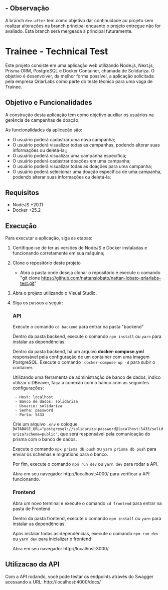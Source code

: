 ## - Observação
A branch ``` dev-after ``` tem como objetivo dar continuidade ao projeto sem realizar alterações na branch principal enquanto o projeto entregue não for avaliado. Esta branch será mergeada à principal futuramente.

# Trainee - Technical Test

Este projeto consiste em uma aplicação web utilizando Node.js, Next.js, Prisma ORM, PostgreSQL e Docker Container, chamada de Solidariza. O objetivo é desenvolver, da melhor forma possível, a aplicação solicitada pela empresa QriarLabs como parte do teste técnico para uma vaga de Trainee.

## Objetivo e Funcionalidades
A construção desta aplicação tem como objetivo auxiliar os usuários na gerência de campanhas de doação.

As funcionalidades da aplicação são:
- O usuário poderá cadastrar uma nova campanha;
- O usuário poderá visualizar todas as campanhas, podendo alterar suas informações ou deletá-la;;
- O usuário poderá visualizar uma campanha específica;
- O usuário poderá cadastrar doações em uma campanha;
- O usuário poderá visualizar todas as doações para uma campanha;
- O usuário poderá selecionar uma doação específica de uma campanha, podendo alterar suas informações ou deletá-la;

## Requisitos
- NodeJS +20.11
- Docker +25.2

## Execução
Para executar a aplicação, siga as etapas:
1. Certifique-se de ter as versões de NodeJS e Docker instaladas e funcionando corretamente em sua máquina;
    

2. Clone o repositório deste projeto 
    - Abra a pasta onde deseja clonar o repositório e execute o comando "git clone https://github.com/nattanslobato/nattan-lobato-qriarlabs-test.git"

3. Abra o projeto utilizando o Visual Studio.

4. Siga os passos a seguir:

    ### API

     Execute o comando ``` cd backend ``` para entrar na pasta "backend"
     
     Dentro da pasta backend, execute o comando ``` npm install ``` ou ``` yarn ``` para instalar as dependências.

     Dentro da pasta backend, há um arquivo **docker-compose.yml** responsável pela configuração de um container com uma imagem PostgreSQL. Execute o comando ``` docker-compose up -d``` para subir o container.

     Utilizando uma ferramenta de administração de banco de dados, indico utilizar o DBeaver, faça a conexão com o banco com as seguintes configurações:
        
        - Host: localhost
        - Banco de dados: solidariza
        - Usuario: solidariza
        - Senha: password
        - Porta: 5433
    
    Crie um arquivo ```.env``` e coloque ```DATABASE_URL="postgresql://solidariza:password@localhost:5433/solidariza?schema=public"```, que será responsável pela comunicação do prisma com o banco de dados.
    
    Execute o comando ```npx prisma db push``` ou ```yarn prisma db push``` para enviar os schemas e migrations para o banco.

    Por fim, execute o comando ```npm run dev``` ou ```yarn dev``` para rodar a API.

    Abra em seu navegador http://localhost:4000/ para verificar a API funcionando.


    ### Frontend
    
    Abra um novo terminal e execute o comando ```cd frontend``` para entrar na pasta de Frontend

    Dentro da pasta frontend, execute o comando ``` npm install ``` ou ``` yarn ``` para instalar as dependências.

    Após instalar todas as dependências, execute o comando ```npm run dev``` ou ```yarn dev``` para inicializar o frontend

    Abra em seu navegador http://localhost:3000/


## Utilizacao da API

Com a API rodando, você pode testar os endpoints através do Swagger acessando a URL: 
http://localhost:4000/docs/